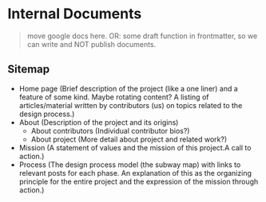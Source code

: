 # Internal Documents

> move google docs here.
> OR: some draft function in frontmatter, so we can write and NOT publish documents.


## Sitemap
- Home page (Brief description of the project (like a one liner) and a feature of some kind. Maybe rotating content? A listing of articles/material written by contributors (us) on topics related to the design process.)
- About (Description of the project and its origins)
  - About contributors (Individual contributor bios?)
  - About project (More detail about project and related work?)
- Mission (A statement of values and the mission of this project.A call to action.)
- Process (The design process model (the subway map) with links to relevant posts for each phase. An explanation of this as the organizing principle for the entire project and the expression of the mission through action.)
